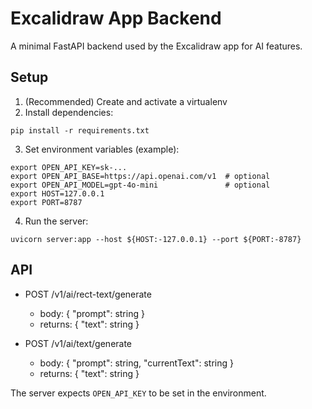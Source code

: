 # Excalidraw App Backend

A minimal FastAPI backend used by the Excalidraw app for AI features.

## Setup

1. (Recommended) Create and activate a virtualenv
2. Install dependencies:

```
pip install -r requirements.txt
```

3. Set environment variables (example):

```
export OPEN_API_KEY=sk-...
export OPEN_API_BASE=https://api.openai.com/v1  # optional
export OPEN_API_MODEL=gpt-4o-mini               # optional
export HOST=127.0.0.1
export PORT=8787
```

4. Run the server:

```
uvicorn server:app --host ${HOST:-127.0.0.1} --port ${PORT:-8787}
```

## API

- POST /v1/ai/rect-text/generate
  - body: { "prompt": string }
  - returns: { "text": string }

- POST /v1/ai/text/generate
  - body: { "prompt": string, "currentText": string }
  - returns: { "text": string }

The server expects `OPEN_API_KEY` to be set in the environment.
